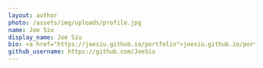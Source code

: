 ```yaml
---
layout: author
photo: /assets/img/uploads/profile.jpg
name: Joe Siu
display_name: Joe Siu
bio: <a href="https://joesiu.github.io/portfolio">joesiu.github.io/portfolio</a>
github_username: https://github.com/JoeSiu
---
```

